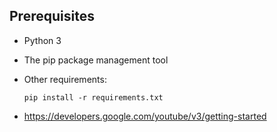 ## Prerequisites

*   Python 3

*   The pip package management tool

*   Other requirements:
    ```
    pip install -r requirements.txt

* https://developers.google.com/youtube/v3/getting-started